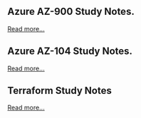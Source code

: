 
## Azure AZ-900 Study Notes.
[Read more...](posts/public/az-900-study-notes)


## Azure AZ-104 Study Notes.
[Read more...](posts/public/az-104-study-notes)


## Terraform Study Notes
[Read more...](posts/public/terraform-study-notes)